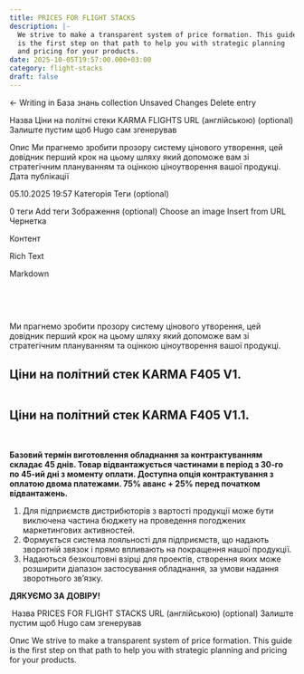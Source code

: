 ```yaml
---
title: PRICES FOR FLIGHT STACKS
description: |-
  We strive to make a transparent system of price formation. This guide
  is the first step on that path to help you with strategic planning
  and pricing for your products.
date: 2025-10-05T19:57:00.000+03:00
category: flight-stacks
draft: false
---
```

←
Writing in База знань collection
Unsaved Changes
Delete entry



Назва
Ціни на політні стеки KARMA FLIGHTS
URL (англійською) (optional)
Залиште пустим щоб Hugo сам згенерував

Опис
Ми прагнемо зробити прозору систему цінового утворення, цей довідник перший
крок на цьому шляху який допоможе вам зі стратегічним плануванням та оцінкою
ціноутворення вашої продукці.
Дата публікації

05.10.2025 19:57
Категорія
Теги (optional)

0 теги
Add теги
Зображення (optional)
Choose an image
Insert from URL
Чернетка

Контент







Rich Text

Markdown
<style> 
﻿
body{ font-family: Montserrat; font-size:16px; padding-top:10px; padding-bottom:10px; } .article ol { list-style-type: none; counter-reset: num; margin: 0 0 0 45px; padding: 15px 0 5px 0; font-size: 16px; } .article ol li { position: relative; margin: 0 0 0 0; padding: 0 0 10px 0; line-height: 1.9; } .article ol li:before { content: counter(num); counter-increment: num; display: inline-block; position: absolute; top: -8px; left: -38px; width: 28px; height: 28px; background: #fff; color: #000; text-align: center; line-height: 28px; font-size: 18px; border-radius: 50%; border: 1px solid #ba0108; } .article h1{ font-family:Unbounded; font-size: 32px !important; line-height: 32px; padding-top:10px; padding-bottom:10px; } 
﻿
.article h2{ font-family: Montserrat; border-bottom:1px solid #ba0108; font-size: 24px; text-align: left; margin-top: 35px !important;
 font-weight: bold !important; 
﻿
 } 
﻿
.article h3{ font-family: Montserrat; font-size: 18px; line-height: 18px; font-weight: bold !important; text-align: center; margin-top: 30px; } 
﻿
</style>
﻿
<style>
﻿
:root{
  --rm-duration: 300ms;
  --rm-ease: cubic-bezier(.2,.6,.2,1);
  --rm-fade-height: 54px; /* висота напівпрозорого затемнення */
}
﻿
﻿
﻿
 .post{ max-width: 720px; margin: 24px auto; padding: 0 16px;}
.post h2{margin-top:30px;font-weight:bold;}
.readmore{ position: relative; }  
.readmore_content{ overflow: hidden; max-height: 0; transition: max-height var(--rm-duration) var(--rm-ease); } 
.readmore_fade{
  pointer-events: none;
  position: absolute;
  left: 0; right: 0; bottom: 42px; 
  height: var(--rm-fade-height);
  background: linear-gradient(to bottom, rgba(255,255,255,0), rgba(255,255,255,1));
  opacity: 1;
  transition: opacity 160ms ease-in-out;
}
﻿
.readmore_toggle{ display: inline-flex; align-items: center; gap: 8px; margin-top: 12px !important; padding: 10px 14px !important; border-radius: 10px; border: 1px solid #ba0108 !important; background: #fff; cursor: pointer; font-weight: 600; transition: transform 120ms ease, box-shadow 120ms ease; } 
.readmore_toggle:hover{ box-shadow: 0 2px 10px rgba(0,0,0,.06); } .readmore_toggle:active{ transform: translateY(1px); } 
.readmore.is-expanded .readmore_fade{ opacity: 0; } 
 @media (prefers-reduced-motion: reduce){ .readmore_content{ transition: none; } .readmore_fade{ transition: none; } .readmore_toggle{ transition: none; } } </style>
﻿
<p>Ми прагнемо зробити прозору систему цінового утворення, цей довідник перший
крок на цьому шляху який допоможе вам зі стратегічним плануванням та оцінкою
ціноутворення вашої продукці.</p>
<article class="post"> <h2>Ціни на політний стек KARMA F405 V1. </h2>
<div class="readmore" data-collapsed-height="180"> <div class="readmore_content" id="rm-1" aria-hidden="true"> 
<div class="article">
<h4 class="text-center">
<strong>
Рекомендована ціна BOX (упаковка 1шт.)&nbsp;&nbsp;&nbsp; &nbsp;&nbsp;      
70 USD</strong></h4>
<h4 class="text-center">
<strong>
﻿
Рекомендована ціна OEM (упаковка 20шт.)&nbsp;&nbsp;&nbsp;       67 USD</strong></h4>
﻿
<h3 class="text-center">ТАБЛИЦІ РОЗРАХУНКУ ВАРТОСТІ ПОЛІТНИХ СТЕКІВ </h3>
﻿
<div class="text-center">
﻿
![таблиця 1: ціни на політні стеки ](/img/price-1.jpg "вартість польотників")
﻿
![Ціни на політні стеки](/img/price-2.jpg "вартість польотних стеків")
﻿
![таблиця 3: Ціни на політні стеки](/img/price-3.jpg "вартість політних стеків")
﻿
<p> Всі ціни вказані з урахуванням ПДВ.</p>
﻿
</div>
﻿
﻿
<div class="text-center"><button class="readmore_toggle"  type="button"  aria-expanded="false" aria-controls="rm-1">Читати далі</button></div>
<div class="readmore_fade" aria-hidden="true"></div>
</div> 
</div>
</article>
<article class="post"> <h2>Ціни на політний стек KARMA F405 V1.1.</h2>
<div class="readmore" data-collapsed-height="140"> 
<div class="readmore_content" id="rm-1" aria-hidden="true"> 
<div class="article">
<h4 class="text-center"><strong>Рекомендована ціна BOX (упаковка 1шт.)&nbsp;&nbsp;&nbsp; &nbsp;&nbsp;      
73 USD</strong></h4>
<h4 class="text-center">
<strong>Рекомендована ціна OEM (упаковка 20шт.)&nbsp;&nbsp;&nbsp;       70 USD</strong></h4>
<h3 class="text-center">ТАБЛИЦІ РОЗРАХУНКУ ВАРТОСТІ </h3>
 </div>
<div class="text-center"><button class="readmore_toggle"  type="button"  aria-expanded="false" aria-controls="rm-1">Читати далі</button></div>
</div>
﻿
<div class="readmore_fade" aria-hidden="true"></div>
</div> 
</div>
</article>
<div class="bg-[#F5F5F5] px-[30px] pr-[35px] py-4">
<p id="інструкція" class="text-center"><strong>Базовий термін виготовлення обладнання за контрактуванням складає 45 днів.
 Товар відвантажується частинами в період з 30-го по 45-ий дні з моменту оплати.
 Доступна опція контрактування з оплатою двома платежами.
 75% аванс + 25% перед початком відвантажень.</strong></p>
    
<ol><li>Для підприємств дистрибюторів з вартості продукції може бути виключена частина бюджету на проведення погоджених маркетингових активностей.  </li><li>Формується система лояльності для підприємств, що надають зворотній звязок і прямо впливають на покращення нашої продукції.</li>
<li>Надаються безкоштовні взірці для проектів, створення яких може розширити діапазон застосування обладнання, за умови надання зворотнього зв’язку.</li>
</ol></div>
<p id="інструкція" class="text-center"><strong>ДЯКУЄМО ЗА ДОВІРУ!</strong></p>
<script>
;(function(){
  const components = document.querySelectorAll('.readmore');
  components.forEach((root, idx) => { 
    const content = root.querySelector('.readmore_content'); 
    const btn = root.querySelector('.readmore_toggle'); 
    const fade = root.querySelector('.readmore_fade'); 
    const collapsed = Math.max( 
      0, 
      parseInt(root.getAttribute('data-collapsed-height') || '160', 10) 
    ); 
    // Ініціалізація згорнутого стану 
    content.style.maxHeight = collapsed + 'px'; 
    content.setAttribute('aria-hidden', 'true'); 
    btn.setAttribute('aria-expanded', 'false'); 
    const labelOpen = 'Читати далі'; 
    const labelClose = 'Згорнути'; 
    btn.textContent = labelOpen; 
    let isAnimating = false; 
    let expanded = false; 
    const open = () => { 
      if (isAnimating || expanded) return; 
      isAnimating = true; 
      root.classList.add('is-expanded'); 
      // Початок: з поточного (collapsed px) до фактичної висоти контенту 
      const startHeight = content.offsetHeight; 
      content.style.maxHeight = startHeight + 'px'; // фіксуємо, щоб плавно перейти 
      // У наступному кадрі виставимо кінцеве значення 
      requestAnimationFrame(() => { 
        const target = content.scrollHeight; 
        content.style.maxHeight = target + 'px'; 
      }); 
      const onEnd = (e) => { 
        if (e.propertyName !== 'max-height') return; 
        content.style.maxHeight = 'none'; // знімаємо обмеження після анімації 
        content.removeEventListener('transitionend', onEnd); 
        btn.setAttribute('aria-expanded', 'true'); 
        content.setAttribute('aria-hidden', 'false'); 
        btn.textContent = labelClose; 
        isAnimating = false; 
        expanded = true; 
      }; 
      content.addEventListener('transitionend', onEnd); 
    }; 
    const close = () => { 
      if (isAnimating || !expanded) return; 
      isAnimating = true; 
      root.classList.remove('is-expanded'); 
      // З none → в конкретне число: спочатку зафіксуємо поточну висоту 
      const startHeight = content.scrollHeight; 
      content.style.maxHeight = startHeight + 'px'; 
      // У наступному кадрі стиснемо до collapsed px 
      requestAnimationFrame(() => { 
        content.style.maxHeight = collapsed + 'px'; 
      }); 
      const onEnd = (e) => { 
        if (e.propertyName !== 'max-height') return; 
        content.removeEventListener('transitionend', onEnd); 
        btn.setAttribute('aria-expanded', 'false'); 
        content.setAttribute('aria-hidden', 'true'); 
        btn.textContent = labelOpen; 
        isAnimating = false; 
        expanded = false; 
      }; 
      content.addEventListener('transitionend', onEnd); 
    }; 
    btn.addEventListener('click', () => (expanded ? close() : open())); 
    // Підтримка ресайзу: якщо блок розгорнутий, оновлюємо max-height до актуального scrollHeight 
    let resizeRaf = null; 
    window.addEventListener('resize', () => { 
      if (!expanded || isAnimating) return; 
      if (resizeRaf) cancelAnimationFrame(resizeRaf); 
      resizeRaf = requestAnimationFrame(() => { 
        // Під час розгорнутого стану стоїть 'none' — коротко повернемо px, щоб анімовано адаптуватись 
        content.style.maxHeight = content.scrollHeight + 'px'; 
      });
    });
  });
})();
; 
</script>
﻿
Назва
PRICES FOR FLIGHT STACKS
URL (англійською) (optional)
Залиште пустим щоб Hugo сам згенерував

Опис
We strive to make a transparent system of price formation. This guide
is the first step on that path to help you with strategic planning
and pricing for your products.
